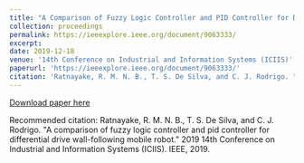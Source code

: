 ```yaml
---
title: "A Comparison of Fuzzy Logic Controller and PID Controller for Differential Drive Wall-Following Mobile Robot"
collection: proceedings
permalink: https://ieeexplore.ieee.org/document/9063333/
excerpt: 
date: 2019-12-18 
venue: '14th Conference on Industrial and Information Systems (ICIIS)'
paperurl: 'https://ieeexplore.ieee.org/document/9063333/'
citation: 'Ratnayake, R. M. N. B., T. S. De Silva, and C. J. Rodrigo. "A comparison of fuzzy logic controller and pid controller for differential drive wall-following mobile robot." 2019 14th Conference on Industrial and Information Systems (ICIIS). IEEE, 2019.'
---
```


[Download paper here](https://ieeexplore.ieee.org/document/9063333/)

Recommended citation: Ratnayake, R. M. N. B., T. S. De Silva, and C. J. Rodrigo. "A comparison of fuzzy logic controller and pid controller for differential drive wall-following mobile robot." 2019 14th Conference on Industrial and Information Systems (ICIIS). IEEE, 2019.
